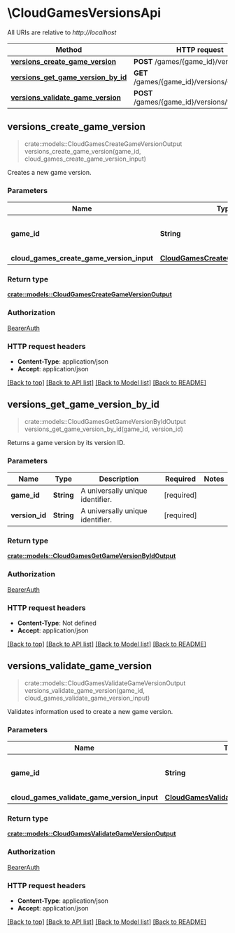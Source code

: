 # \CloudGamesVersionsApi

All URIs are relative to *http://localhost*

Method | HTTP request | Description
------------- | ------------- | -------------
[**versions_create_game_version**](CloudGamesVersionsApi.md#versions_create_game_version) | **POST** /games/{game_id}/versions | 
[**versions_get_game_version_by_id**](CloudGamesVersionsApi.md#versions_get_game_version_by_id) | **GET** /games/{game_id}/versions/{version_id} | 
[**versions_validate_game_version**](CloudGamesVersionsApi.md#versions_validate_game_version) | **POST** /games/{game_id}/versions/validate | 



## versions_create_game_version

> crate::models::CloudGamesCreateGameVersionOutput versions_create_game_version(game_id, cloud_games_create_game_version_input)


Creates a new game version.

### Parameters


Name | Type | Description  | Required | Notes
------------- | ------------- | ------------- | ------------- | -------------
**game_id** | **String** | A universally unique identifier. | [required] |
**cloud_games_create_game_version_input** | [**CloudGamesCreateGameVersionInput**](CloudGamesCreateGameVersionInput.md) |  | [required] |

### Return type

[**crate::models::CloudGamesCreateGameVersionOutput**](CloudGamesCreateGameVersionOutput.md)

### Authorization

[BearerAuth](../README.md#BearerAuth)

### HTTP request headers

- **Content-Type**: application/json
- **Accept**: application/json

[[Back to top]](#) [[Back to API list]](../README.md#documentation-for-api-endpoints) [[Back to Model list]](../README.md#documentation-for-models) [[Back to README]](../README.md)


## versions_get_game_version_by_id

> crate::models::CloudGamesGetGameVersionByIdOutput versions_get_game_version_by_id(game_id, version_id)


Returns a game version by its version ID.

### Parameters


Name | Type | Description  | Required | Notes
------------- | ------------- | ------------- | ------------- | -------------
**game_id** | **String** | A universally unique identifier. | [required] |
**version_id** | **String** | A universally unique identifier. | [required] |

### Return type

[**crate::models::CloudGamesGetGameVersionByIdOutput**](CloudGamesGetGameVersionByIdOutput.md)

### Authorization

[BearerAuth](../README.md#BearerAuth)

### HTTP request headers

- **Content-Type**: Not defined
- **Accept**: application/json

[[Back to top]](#) [[Back to API list]](../README.md#documentation-for-api-endpoints) [[Back to Model list]](../README.md#documentation-for-models) [[Back to README]](../README.md)


## versions_validate_game_version

> crate::models::CloudGamesValidateGameVersionOutput versions_validate_game_version(game_id, cloud_games_validate_game_version_input)


Validates information used to create a new game version.

### Parameters


Name | Type | Description  | Required | Notes
------------- | ------------- | ------------- | ------------- | -------------
**game_id** | **String** | A universally unique identifier. | [required] |
**cloud_games_validate_game_version_input** | [**CloudGamesValidateGameVersionInput**](CloudGamesValidateGameVersionInput.md) |  | [required] |

### Return type

[**crate::models::CloudGamesValidateGameVersionOutput**](CloudGamesValidateGameVersionOutput.md)

### Authorization

[BearerAuth](../README.md#BearerAuth)

### HTTP request headers

- **Content-Type**: application/json
- **Accept**: application/json

[[Back to top]](#) [[Back to API list]](../README.md#documentation-for-api-endpoints) [[Back to Model list]](../README.md#documentation-for-models) [[Back to README]](../README.md)

